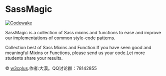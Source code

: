 # SassMagic

[![Codewake](https://www.codewake.com/badges/ask_question_flat_square.svg)](https://www.codewake.com/p/sass-resources)

SassMagic is a collection of Sass mixins and functions to ease and improve our implementations of common style-code patterns.

Collection best of Sass Mixins and Function.If you have seen good and meaningful Mixins or Functions, please send us your code.Let more students share your results.



© [w3cplus](http://www.w3cplus.com).作者:大漠。QQ讨论群：78142855
